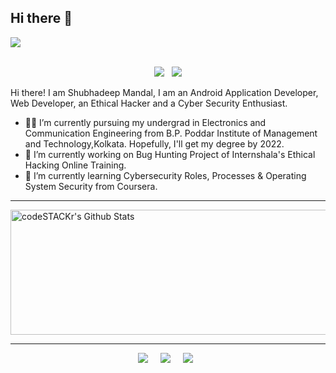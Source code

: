 ## Hi there 👋

<a href="https://shubhadeepmandal394.netlify.app"><img src="https://github.com/shubhadeepmandal394/shubhadeepmandal394/blob/master/banner.jpg"></a>


<p align ="center">
<br>
    <a href="https://github.com/shubhadeepmandal394"><img src="https://img.shields.io/badge/Welcome-😃-ff69b4"></a> &nbsp; 
    <a href="https://www.linkedin.com/in/shubhadeepmandal394/"><img src="https://img.shields.io/badge/Shubhadeep Mandal-LinkedIn-blue"></a>
<br>
</p>

Hi there! I am Shubhadeep Mandal, I am an Android Application Developer, Web Developer, an Ethical Hacker and a Cyber Security Enthusiast.
- :man_student: I’m currently pursuing my undergrad in Electronics and Communication Engineering from B.P. Poddar Institute of Management and Technology,Kolkata. Hopefully, I'll get my degree by 2022.
- 🔭 I’m currently working on Bug Hunting Project of Internshala's Ethical Hacking Online Training.
- 🌱 I’m currently learning Cybersecurity Roles, Processes & Operating System Security from Coursera.

<hr>

<img alt="codeSTACKr's Github Stats" src="https://github-readme-stats.vercel.app/api?username=shubhadeepmandal394&show_icons=true&hide_border=true" height="200" width="1042" />

<hr>
<p align ="center">
    <a href="https://shubhadeepmandal394.netlify.app/#contact"><img src="https://img.shields.io/badge/Shubhadeep Mandal-Contact%20Me-green"></a> &nbsp; &nbsp; 
    <a href="https://www.freelancer.com/hireme/ImShubhadeep394"><img src="https://img.shields.io/badge/Shubhadeep Mandal-Hire%20Me-orange"></a> &nbsp; &nbsp; 
    <a href="https://paypal.me/shubhadeepmandal394?locale.x=en_GB"><img src="https://img.shields.io/badge/Shubhadeep Mandal-Support%20Me-blueviolet"></a> &nbsp; 
<br>
</p>

<!--
**shubhadeepmandal394/shubhadeepmandal394** is a ✨ _special_ ✨ repository because its `README.md` (this file) appears on your GitHub profile.

Here are some ideas to get you started:

- 🔭 I’m currently working on ...
- 🌱 I’m currently learning ...
- 👯 I’m looking to collaborate on ...
- 🤔 I’m looking for help with ...
- 💬 Ask me about ...
- 📫 How to reach me: ...
- 😄 Pronouns: ...
- ⚡ Fun fact: ...
-->
